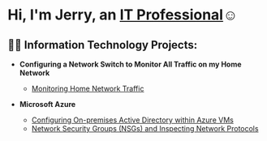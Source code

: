 <h1>Hi, I'm Jerry, an <a href="brokenlink.com">IT Professional</a>☺</h1>

<h2>👨‍💻 Information Technology Projects:</h2>

- <b>Configuring a Network Switch to Monitor All Traffic on my Home Network</b>
  - [Monitoring Home Network Traffic](https://github.com/joshmadakorcc/osticket-prereqs)

- <b>Microsoft Azure</b>
  - [Configuring On-premises Active Directory within Azure VMs](https://github.com/joshmadakorcc/configure-ad)
  - [Network Security Groups (NSGs) and Inspecting Network Protocols](https://github.com/joshmadakorcc/azure-network-protocols)
